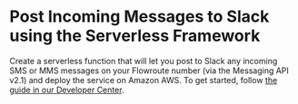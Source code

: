 # Post Incoming Messages to Slack using the Serverless Framework
Create a serverless function that will let you post to Slack any incoming SMS or MMS messages on your Flowroute number (via the Messaging API v2.1) and deploy the service on Amazon AWS. To get started, follow <a href="https://developer.flowroute.com/docs/post-inbound-messages-slack-serverless/" target="_blank">the guide in our Developer Center</a>.
